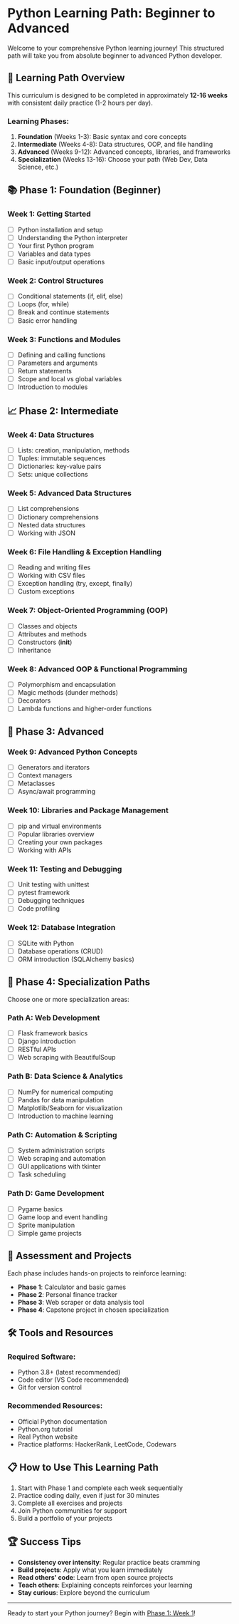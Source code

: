 # Python Learning Path: Beginner to Advanced

Welcome to your comprehensive Python learning journey! This structured path will take you from absolute beginner to advanced Python developer.

## 🎯 Learning Path Overview

This curriculum is designed to be completed in approximately **12-16 weeks** with consistent daily practice (1-2 hours per day).

### Learning Phases:
1. **Foundation** (Weeks 1-3): Basic syntax and core concepts
2. **Intermediate** (Weeks 4-8): Data structures, OOP, and file handling
3. **Advanced** (Weeks 9-12): Advanced concepts, libraries, and frameworks
4. **Specialization** (Weeks 13-16): Choose your path (Web Dev, Data Science, etc.)

## 📚 Phase 1: Foundation (Beginner)

### Week 1: Getting Started
- [ ] Python installation and setup
- [ ] Understanding the Python interpreter
- [ ] Your first Python program
- [ ] Variables and data types
- [ ] Basic input/output operations

### Week 2: Control Structures
- [ ] Conditional statements (if, elif, else)
- [ ] Loops (for, while)
- [ ] Break and continue statements
- [ ] Basic error handling

### Week 3: Functions and Modules
- [ ] Defining and calling functions
- [ ] Parameters and arguments
- [ ] Return statements
- [ ] Scope and local vs global variables
- [ ] Introduction to modules

## 📈 Phase 2: Intermediate

### Week 4: Data Structures
- [ ] Lists: creation, manipulation, methods
- [ ] Tuples: immutable sequences
- [ ] Dictionaries: key-value pairs
- [ ] Sets: unique collections

### Week 5: Advanced Data Structures
- [ ] List comprehensions
- [ ] Dictionary comprehensions
- [ ] Nested data structures
- [ ] Working with JSON

### Week 6: File Handling & Exception Handling
- [ ] Reading and writing files
- [ ] Working with CSV files
- [ ] Exception handling (try, except, finally)
- [ ] Custom exceptions

### Week 7: Object-Oriented Programming (OOP)
- [ ] Classes and objects
- [ ] Attributes and methods
- [ ] Constructors (__init__)
- [ ] Inheritance

### Week 8: Advanced OOP & Functional Programming
- [ ] Polymorphism and encapsulation
- [ ] Magic methods (dunder methods)
- [ ] Decorators
- [ ] Lambda functions and higher-order functions

## 🚀 Phase 3: Advanced

### Week 9: Advanced Python Concepts
- [ ] Generators and iterators
- [ ] Context managers
- [ ] Metaclasses
- [ ] Async/await programming

### Week 10: Libraries and Package Management
- [ ] pip and virtual environments
- [ ] Popular libraries overview
- [ ] Creating your own packages
- [ ] Working with APIs

### Week 11: Testing and Debugging
- [ ] Unit testing with unittest
- [ ] pytest framework
- [ ] Debugging techniques
- [ ] Code profiling

### Week 12: Database Integration
- [ ] SQLite with Python
- [ ] Database operations (CRUD)
- [ ] ORM introduction (SQLAlchemy basics)

## 🎯 Phase 4: Specialization Paths

Choose one or more specialization areas:

### Path A: Web Development
- [ ] Flask framework basics
- [ ] Django introduction
- [ ] RESTful APIs
- [ ] Web scraping with BeautifulSoup

### Path B: Data Science & Analytics
- [ ] NumPy for numerical computing
- [ ] Pandas for data manipulation
- [ ] Matplotlib/Seaborn for visualization
- [ ] Introduction to machine learning

### Path C: Automation & Scripting
- [ ] System administration scripts
- [ ] Web scraping and automation
- [ ] GUI applications with tkinter
- [ ] Task scheduling

### Path D: Game Development
- [ ] Pygame basics
- [ ] Game loop and event handling
- [ ] Sprite manipulation
- [ ] Simple game projects

## 📝 Assessment and Projects

Each phase includes hands-on projects to reinforce learning:
- **Phase 1**: Calculator and basic games
- **Phase 2**: Personal finance tracker
- **Phase 3**: Web scraper or data analysis tool
- **Phase 4**: Capstone project in chosen specialization

## 🛠️ Tools and Resources

### Required Software:
- Python 3.8+ (latest recommended)
- Code editor (VS Code recommended)
- Git for version control

### Recommended Resources:
- Official Python documentation
- Python.org tutorial
- Real Python website
- Practice platforms: HackerRank, LeetCode, Codewars

## 📋 How to Use This Learning Path

1. Start with Phase 1 and complete each week sequentially
2. Practice coding daily, even if just for 30 minutes
3. Complete all exercises and projects
4. Join Python communities for support
5. Build a portfolio of your projects

## 🏆 Success Tips

- **Consistency over intensity**: Regular practice beats cramming
- **Build projects**: Apply what you learn immediately
- **Read others' code**: Learn from open source projects
- **Teach others**: Explaining concepts reinforces your learning
- **Stay curious**: Explore beyond the curriculum

---

Ready to start your Python journey? Begin with [Phase 1: Week 1](./01-foundation/week-01-getting-started/)!
